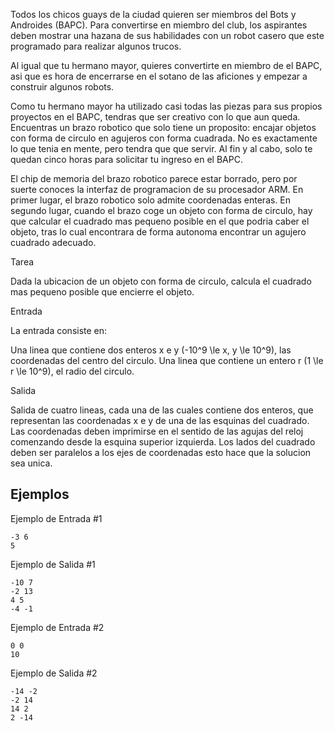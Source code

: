 Todos los chicos guays de la ciudad quieren ser miembros del Bots y Androides (BAPC). Para convertirse en miembro del club, los aspirantes deben mostrar una hazana de sus habilidades con un robot casero que este programado para realizar algunos trucos.



Al igual que tu hermano mayor, quieres convertirte en miembro de el BAPC, asi que es hora de  encerrarse en el sotano de las aficiones y empezar a construir algunos robots.



Como tu hermano mayor ha utilizado casi todas las piezas para sus propios proyectos en el BAPC, tendras que ser creativo con lo que aun queda. Encuentras un brazo robotico que solo tiene un proposito: encajar objetos con forma de circulo en agujeros con forma cuadrada. No es exactamente lo que tenia en mente, pero tendra que que servir. Al fin y al cabo, solo te quedan cinco horas para solicitar tu ingreso en el BAPC.



El chip de memoria del brazo robotico parece estar borrado, pero por suerte conoces la interfaz de programacion de su procesador ARM. En primer lugar, el brazo robotico solo admite coordenadas enteras. En segundo lugar, cuando el brazo coge un objeto con forma de circulo, hay que calcular el cuadrado mas pequeno posible en el que podria caber el objeto, tras lo cual encontrara de forma autonoma encontrar un agujero cuadrado adecuado.



Tarea



Dada la ubicacion de un objeto con forma de circulo, calcula el cuadrado mas pequeno posible que encierre el objeto.



Entrada



La entrada consiste en:



Una linea que contiene dos enteros x e y (-10^9 \le x, y \le 10^9), las coordenadas del centro del circulo.
Una linea que contiene un entero r (1 \le r \le 10^9), el radio del circulo.



Salida



Salida de cuatro lineas, cada una de las cuales contiene dos enteros, que representan las coordenadas x e y de una de las esquinas del cuadrado. Las coordenadas deben imprimirse en el sentido de las agujas del reloj comenzando desde la esquina superior izquierda. Los lados del cuadrado deben ser paralelos a los ejes de coordenadas esto hace que la solucion sea unica.



## Ejemplos



Ejemplo de Entrada #1



```
-3 6
5
```


Ejemplo de Salida #1



```
-10 7
-2 13
4 5
-4 -1
```


Ejemplo de Entrada #2



```
0 0
10
```


Ejemplo de Salida #2



```
-14 -2
-2 14
14 2
2 -14
```


